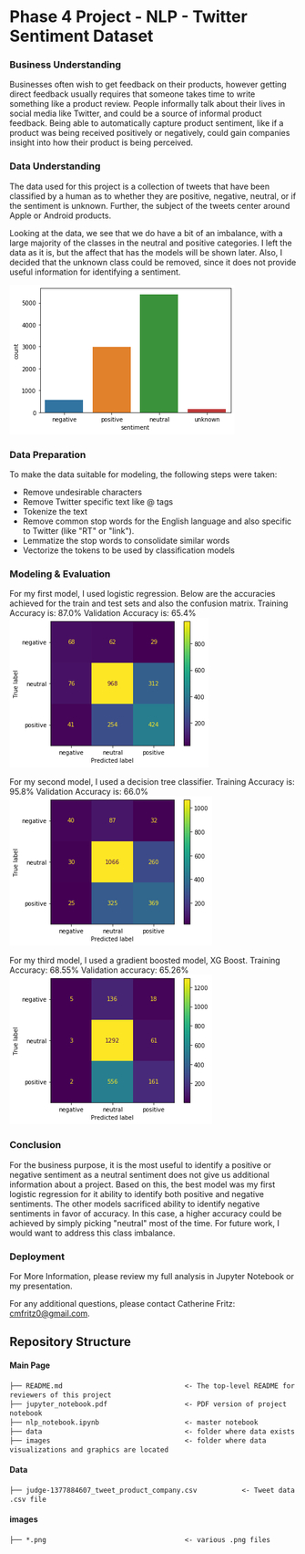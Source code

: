 # Phase 4 Project - NLP - Twitter Sentiment Dataset

### Business Understanding
Businesses often wish to get feedback on their products, however getting direct feedback usually requires that someone takes time to write something like a product review. People informally talk about their lives in social media like Twitter, and could be a source of informal product feedback. Being able to automatically capture product sentiment, like if a product was being received positively or negatively, could gain companies insight into how their product is being perceived.

### Data Understanding
The data used for this project is a collection of tweets that have been classified by a human as to whether they are positive, negative, neutral, or if the sentiment is unknown. Further, the subject of the tweets center around Apple or Android products.

Looking at the data, we see that we do have a bit of an imbalance, with a large majority of the classes in the neutral and positive categories. I left the data as it is, but the affect that has the models will be shown later. Also, I decided that the unknown class could be removed, since it does not provide useful information for identifying a sentiment.

![pic1](./images/class_imbalance.png)

### Data Preparation
To make the data suitable for modeling, the following steps were taken:

- Remove undesirable characters
- Remove Twitter specific text like @ tags
- Tokenize the text
- Remove common stop words for the English language and also specific to Twitter (like "RT" or "link").
- Lemmatize the stop words to consolidate similar words
- Vectorize the tokens to be used by classification models

### Modeling & Evaluation
For my first model, I used logistic regression. Below are the accuracies achieved for the train and test sets and also the confusion matrix.
Training Accuracy is: 87.0%
Validation Accuracy is: 65.4%
![pic2](./images/model1_cm.png)

For my second model, I used a decision tree classifier.
Training Accuracy is: 95.8%
Validation Accuracy is: 66.0%
![pic3](./images/model2_cm.png)


For my third model, I used a gradient boosted model, XG Boost.
Training Accuracy: 68.55%
Validation accuracy: 65.26%
![pic4](./images/model3_cm.png)


### Conclusion
For the business purpose, it is the most useful to identify a positive or negative sentiment as a neutral sentiment does not give us additional information about a project. Based on this, the best model was my first logistic regression for it ability to identify both positive and negative sentiments. The other models sacrificed ability to identify negative sentiments in favor of accuracy. In this case, a higher accuracy could be achieved by simply picking "neutral" most of the time. For future work, I would want to address this class imbalance.

### Deployment
For More Information, please review my full analysis in Jupyter Notebook or my presentation.

For any additional questions, please contact Catherine Fritz: cmfritz0@gmail.com.

## Repository Structure
#### Main Page
    ├── README.md                              <- The top-level README for reviewers of this project
    ├── jupyter_notebook.pdf                   <- PDF version of project notebook
    ├── nlp_notebook.ipynb                     <- master notebook
    ├── data                                   <- folder where data exists
    ├── images                                 <- folder where data visualizations and graphics are located

#### Data
    ├── judge-1377884607_tweet_product_company.csv           <- Tweet data .csv file

#### images
    ├── *.png                                  <- various .png files
